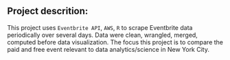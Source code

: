 ## Project descrition:

This project uses `Eventbrite API`, `AWS`, `R` to scrape Eventbrite data periodically over several days.
Data were clean, wrangled, merged, computed before data visualization. The focus this project is to
compare the paid and free event relevant to data analytics/science in New York City. 
